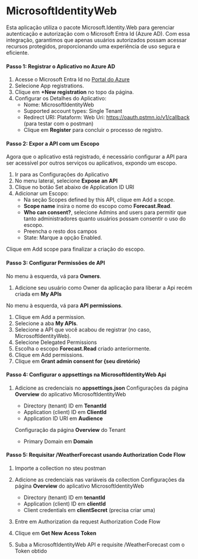 # MicrosoftIdentityWeb

Esta aplicação utiliza o pacote Microsoft.Identity.Web para gerenciar autenticação e autorização com o Microsoft Entra Id (Azure AD). Com essa integração, garantimos que apenas usuários autorizados possam acessar recursos protegidos, proporcionando uma experiência de uso segura e eficiente.

#### Passo 1: Registrar o Aplicativo no Azure AD
1. Acesse o Microsoft Entra Id no [Portal do Azure](https://portal.azure.com)
2. Selecione App registrations.
3. Clique em __+New registration__ no topo da página.
4. Configurar os Detalhes do Aplicativo:
	- Nome: MicrosoftIdentityWeb
	- Supported account types: Single Tenant
	- Redirect URI: 
	  Plataform: Web
	  Uri: https://oauth.pstmn.io/v1/callback (para testar com o postman)
    - Clique em __Register__ para concluir o processo de registro.

#### Passo 2: Expor a API com um Escopo
Agora que o aplicativo está registrado, é necessário configurar a API para ser acessível por outros serviços ou aplicativos, expondo um escopo.

1. Ir para as Configurações do Aplicativo
2. No menu lateral, selecione __Expose an API__
3. Clique no botão Set abaixo de Application ID URI
4. Adicionar um Escopo:
   - Na seção Scopes defined by this API, clique em Add a scope.
   - __Scope name__ insira o nome do escopo como __Forecast.Read__.
   - __Who can consent?__, selecione Admins and users para permitir que tanto administradores quanto usuários possam consentir o uso do escopo.
   - Preencha o resto dos campos 
   - State: Marque a opção Enabled.

Clique em Add scope para finalizar a criação do escopo.

#### Passo 3: Configurar Permissões de API

No menu à esquerda, vá para __Owners__.

1. Adicione seu usuário como Owner da aplicação para liberar a Api recém criada em __My APIs__

No menu à esquerda, vá para __API permissions__.

1. Clique em Add a permission.
2. Selecione a aba __My APIs__.
3. Selecione a API que você acabou de registrar (no caso, MicrosoftIdentityWeb).
4. Selecione Delegated Permissions
5. Escolha o escopo __Forecast.Read__ criado anteriormente.
6. Clique em Add permissions.
7. Clique em __Grant admin consent for {seu diretório}__

#### Passo 4: Configurar o appsettings na MicrosoftIdentityWeb Api

1. Adicione as credenciais no __appsettings.json__
   Configurações da página  __Overview__ do aplicativo MicrosoftIdentityWeb
    - Directory (tenant) ID em __TenantId__
  	- Application (client) ID em __ClientId__
	- Application ID URI em __Audience__
	
   Configuração da página  __Overview__ do Tenant
	- Primary Domain em __Domain__

#### Passo 5: Requisitar /WeatherForecast usando Authorization Code Flow

1. Importe a collection no steu postman
2. Adicione as credenciais nas variáveis da collection
   Configurações da página  __Overview__ do aplicativo MicrosoftIdentityWeb
    - Directory (tenant) ID em __tenantId__
  	- Application (client) ID em __clientId__
	- Client credentials em __clientSecret__ (precisa criar uma)

3. Entre em Authorization da request Authorization Code Flow
4. Clique em __Get New Acess Token__
5. Suba a MicrosoftIdentityWeb API e requisite /WeatherForecast com o Token obtido
  

